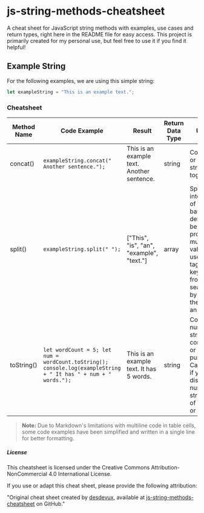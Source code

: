 # js-string-methods-cheatsheet
A cheat sheet for JavaScript string methods with examples, use cases and return types, right here in the README file for easy access. This project is primarily created for my personal use, but feel free to use it if you find it helpful!

## Example String
For the following examples, we are using this simple string:
```js
let exampleString = "This is an example text.";
```

### Cheatsheet

| **Method Name**  | **Code Example**  | **Result**  | **Return Data Type**  | **Use Case**  |
| ---------------- | ----------------- | ----------- | --------------------- | ------------- |
| concat() | ```exampleString.concat(" Another sentence.");``` | This is an example text. Another sentence. | string | Combine two or more strings together.|
| split() | ```exampleString.split(" ");``` | ["This", "is", "an", "example", "text."] | array | Split a string into an array of substrings based on a delimiter. Can be useful for processing multiple values from user input(like tags or keywords) from forms or search fields by splitting the string into an array.|
| toString() | ```let wordCount = 5; let num = wordCount.toString(); console.log(exampleString + " It has " + num + " words.");``` | This is an example text. It has 5 words. | string | Converts a number to a string for concatenation or display purposes. Can be useful if you need to display a number and a string as part of a message or UI element.|

> **Note:** Due to Markdown's limitations with multiline code in table cells, some code examples have been simplified and written in a single line for better formatting.

##### License

This cheatsheet is licensed under the Creative Commons Attribution-NonCommercial 4.0 International License.

If you use or adapt this cheat sheet, please provide the following attribution:

"Original cheat sheet created by [desdevux](https://github.com/desdevux), available at [js-string-methods-cheatsheet](https://github.com/desdevux/js-string-methods-cheatsheet) on GitHub."
